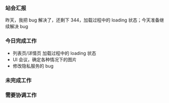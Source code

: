 ### 站会汇报

昨天，我把 bug 解决了，还剩下 344，加载过程中的 loading 状态；今天准备继续解决 bug

### 今日完成工作

- 列表页/详情页 加载过程中的 loading 状态
- UI 会议，确定各种情况下的图片
- 修改隐私服务的 bug

### 未完成工作



### 需要协调工作